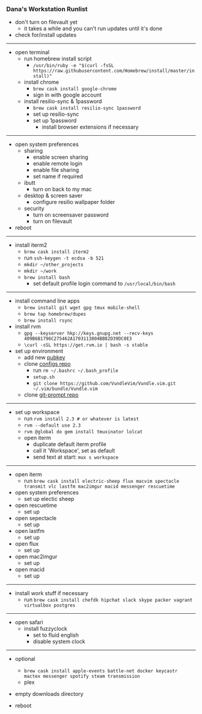 ### Dana's Workstation Runlist

* don't turn on filevault yet
  * it takes a while and you can't run updates until it's done
* check for/install updates

---

* open terminal
  * run homebrew install script
    * `/usr/bin/ruby -e "$(curl -fsSL https://raw.githubusercontent.com/Homebrew/install/master/install)"`
  * install chrome
    * `brew cask install google-chrome`
    * sign in with google account
  * install resilio-sync & 1password
    * `brew cask install resilio-sync 1password`
    * set up resilio-sync
    * set up 1password
      * install browser extensions if necessary

---

* open system preferences
  * sharing
     * enable screen sharing
     * enable remote login
     * enable file sharing
     * set name if required
  * ibutt
     * turn on back to my mac
  * desktop & screen saver
     * configure resilio wallpaper folder
  * security
     * turn on screensaver password
     * turn on filevault
* reboot

---
  
* install iterm2
   * `brew cask install iterm2`
   * run `ssh-keygen -t ecdsa -b 521`
   * `mkdir ~/other_projects`
   * `mkdir ~/work`
   * `brew install bash`
     * set default profile login command to `/usr/local/bin/bash`

---

* install command line apps
  * `brew install git wget gpg tmux mobile-shell`
  * `brew tap homebrew/dupes`
  * `brew install rsync`
* install rvm
  * `gpg --keyserver hkp://keys.gnupg.net --recv-keys 409B6B1796C275462A1703113804BB82D39DC0E3`
  * `\curl -sSL https://get.rvm.io | bash -s stable`
* set up environment
  * add new [pubkey](https://github.com/settings/keys)
  * clone [configs repo](https://github.com/dmerrick/configs)
     * run `rm ~/.bashrc ~/.bash_profile`
     * `setup.sh`
     * `git clone https://github.com/VundleVim/Vundle.vim.git ~/.vim/bundle/Vundle.vim`
  * clone [git-prompt repo](https://github.com/dmerrick/git-prompt)
  
  
---

* set up workspace
  * run `rvm install 2.3 # or whatever is latest`
  * `rvm --default use 2.3`
  * `rvm @global do gem install tmuxinator lolcat`
  * open iterm
    * duplicate default iterm profile
    * call it 'Workspace', set as default
    * send text at start: `mux s workspace`

---

* open iterm
  * run `brew cask install electric-sheep flux macvim spectacle transmit vlc lastfm mac2imgur macid messenger rescuetime`
* open system preferences
  * set up electic sheep
* open rescuetime
  * set up
* open sepectacle
  * set up
* open lastfm
  * set up
* open flux
  * set up
* open mac2imgur
  * set up
* open macid
  * set up

---

* install work stuff if necessary
  * run `brew cask install chefdk hipchat slack skype packer vagrant virtualbox postgres`

---

* open safari
  * install fuzzyclock
     * set to fluid english
     * disable system clock

---

* optional
  * `brew cask install apple-events battle-net docker keycastr mactex messenger spotify steam transmission`
  * plex

* empty downloads directory
* reboot
 